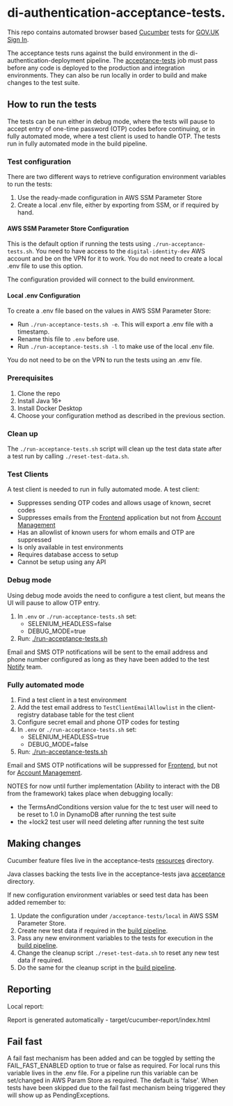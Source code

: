 # di-authentication-acceptance-tests.

This repo contains automated browser based [Cucumber](https://cucumber.io/) tests for [GOV.UK Sign In](https://auth-tech-docs.london.cloudapps.digital/).

 The acceptance tests runs against the build environment in the di-authentication-deployment pipeline. The [acceptance-tests](https://cd.gds-reliability.engineering/teams/verify/pipelines/di-authentication-deployment/jobs/acceptance-tests) job must pass before any code is deployed to the production and integration environments. They can also be run locally in order to build and make changes to the test suite.

## How to run the tests

The tests can be run either in debug mode, where the tests will pause to accept entry of one-time password (OTP) codes before continuing, or in fully automated mode, where a test client is used to handle OTP.  The tests run in fully automated mode in the build pipeline.



### Test configuration

There are two different ways to retrieve configuration environment variables to run the tests:

1. Use the ready-made configuration in AWS SSM Parameter Store
2. Create a local .env file, either by exporting from SSM, or if required by hand.

#### AWS SSM Parameter Store Configuration

This is the default option if running the tests using `./run-acceptance-tests.sh`.  You need to have access to the `digital-identity-dev` AWS account and be on the VPN for it to work.  You do not need to create a local .env file to use this option.

The configuration provided will connect to the build environment.

#### Local .env Configuration

To create a .env file based on the values in AWS SSM Parameter Store:

- Run `./run-acceptance-tests.sh -e`.  This will export a .env file with a timestamp.
- Rename this file to `.env` before use.
- Run `./run-acceptance-tests.sh -l` to make use of the local .env file.

You do not need to be on the VPN to run the tests using an .env file.

### Prerequisites

1. Clone the repo
2. Install Java 16+
3. Install Docker Desktop
4. Choose your configuration method as described in the previous section.

### Clean up

The `./run-acceptance-tests.sh` script will clean up the test data state after a test run by calling `./reset-test-data.sh`.

### Test Clients

A test client is needed to run in fully automated mode.  A test client:

-   Suppresses sending OTP codes and allows usage of known, secret codes
-   Suppresses emails from the [Frontend](https://github.com/alphagov/di-authentication-frontend) application but not from [Account Management](https://github.com/alphagov/di-authentication-account-management)
-   Has an allowlist of known users for whom emails and OTP are suppressed
-   Is only available in test environments
-   Requires database access to setup
-   Cannot be setup using any API

### Debug mode

Using debug mode avoids the need to configure a test client, but means the UI will pause to allow OTP entry.

1.  In `.env` or `./run-acceptance-tests.sh` set:
    - SELENIUM_HEADLESS=false
    - DEBUG_MODE=true
1.  Run: [./run-acceptance-tests.sh](run-acceptance-tests.sh)

Email and SMS OTP notifications will be sent to the email address and phone number configured as long as they have been added to the test [Notify](https://www.notifications.service.gov.uk/) team.

### Fully automated mode

1.  Find a test client in a test environment
1.  Add the test email address to `TestClientEmailAllowlist` in the client-registry database table for the test client
1.  Configure secret email and phone OTP codes for testing
1.  In `.env` or `./run-acceptance-tests.sh` set:
    - SELENIUM_HEADLESS=true
    - DEBUG_MODE=false
1.  Run: [./run-acceptance-tests.sh](run-acceptance-tests.sh)

Email and SMS OTP notifications will be suppressed for [Frontend](https://github.com/alphagov/di-authentication-frontend), but not for [Account Management](https://github.com/alphagov/di-authentication-account-management).

NOTES for now until further implementation (Ability to interact with the DB from the framework) takes place when debugging locally:
- the TermsAndConditions version value for the tc test user will need to be reset to 1.0 in DynamoDB after running the test suite
- the +lock2 test user will need deleting after running the test suite

## Making changes

Cucumber feature files live in the acceptance-tests [resources](acceptance-tests/src/test/resources/uk/gov/di/test/acceptance/) directory.

Java classes backing the tests live in the acceptance-tests java [acceptance](acceptance-tests/src/test/java/uk/gov/di/test/step_definitions/) directory.

If new configuration environment variables or seed test data has been added remember to:

1. Update the configuration under `/acceptance-tests/local` in AWS SSM Parameter Store.
2. Create new test data if required in the [build pipeline](https://github.com/alphagov/di-infrastructure/blob/main/ci/tasks/generate-test-users-seed-data.yml).
3. Pass any new environment variables to the tests for execution in the [build pipeline](https://github.com/alphagov/di-infrastructure/blob/9b1ae3c9a3114790ac758d7ac5cf4a28a470112b/ci/di-deployment-pipeline.yml#L1824).
4. Change the cleanup script `./reset-test-data.sh` to reset any new test data if required.
5. Do the same for the cleanup script in the [build pipeline](https://github.com/alphagov/di-infrastructure/blob/main/ci/tasks/reset-test-data.yml).

## Reporting

Local report:

Report is generated automatically - target/cucumber-report/index.html

## Fail fast

A fail fast mechanism has been added and can be toggled by setting the FAIL_FAST_ENABLED option to true or false as required.
For local runs this variable lives in the .env file.
For a pipeline run this variable can be set/changed in AWS Param Store as required. The default is 'false'.
When tests have been skipped due to the fail fast mechanism being triggered they will show up as PendingExceptions.
